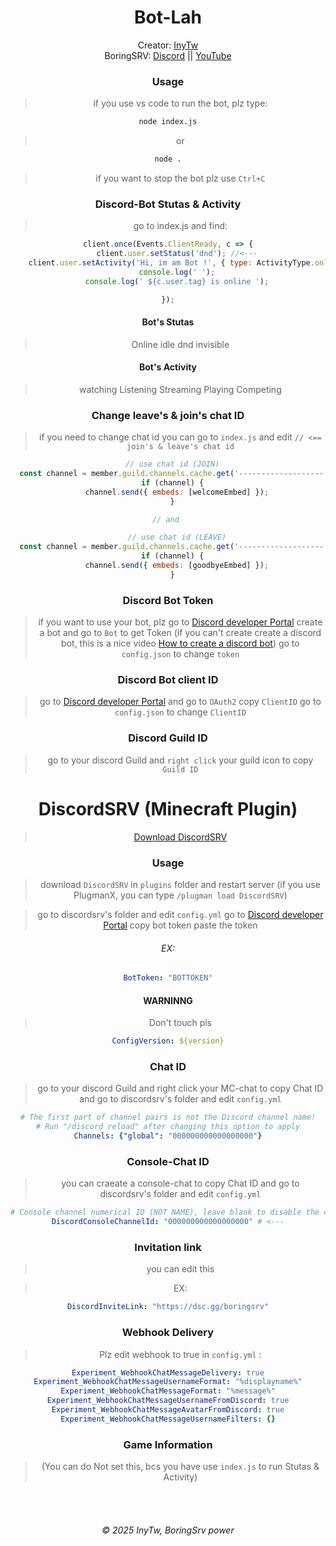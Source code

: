 <div align="center">
    <h1 id="Bot-lah">Bot-Lah</h1>

Creator: [InyTw](https://youtube.com/@InyTw87) 
<br>BoringSRV: [Discord](https://dsc.gg/boringsrv) || [YouTube](https://youtube.com/@Boringsrv-tw)

### Usage

> if you use vs code to run the bot, plz type:
```bash
node index.js
```
> or
```bash
node .
```

> if you want to stop the bot
> plz use `Ctrl+C`

### Discord-Bot Stutas & Activity

> go to index.js and find:

```js
client.once(Events.ClientReady, c => {
    client.user.setStatus('dnd'); //<---
    client.user.setActivity('Hi, im am Bot !', { type: ActivityType.online }); // <---
    console.log(' ');
    console.log(' ${c.user.tag} is online ');

});

```
#### Bot's Stutas
> Online
> idle
> dnd
> invisible

#### Bot's Activity
> watching
> Listening
> Streaming
> Playing
> Competing

### Change leave's & join's chat ID
> if you need to change chat id
> you can go to `index.js` and edit `// <== join's & leave's chat id`

```js
  // use chat id (JOIN)
  const channel = member.guild.channels.cache.get('-------------------'); // <== join's chat ID
  if (channel) {
    channel.send({ embeds: [welcomeEmbed] });
  }

// and 

    // use chat id (LEAVE)
  const channel = member.guild.channels.cache.get('-------------------'); // <== leave's chat ID
  if (channel) {
    channel.send({ embeds: [goodbyeEmbed] });
  }
```

### Discord Bot Token

> if you want to use your bot, plz go to [Discord developer Portal](https://discord.com/developers/applications) create a bot
> and go to `Bot` to get Token
> (if you can't create create a discord bot, this is a nice video
> [How to create a discord bot](https://youtu.be/zrNloK9b1ro?si=Khlie8ExWLNWhz5p))
> go to `config.json` to change `token`

### Discord Bot client ID

> go to [Discord developer Portal](https://discord.com/developers/applications)
> and go to `OAuth2` copy `ClientID`
> go to `config.json` to change `ClientID`

### Discord Guild ID
> go to your discord Guild 
> and `right click` your guild icon to copy `Guild ID`

# DiscordSRV (Minecraft Plugin)
> [Download DiscordSRV](https://www.spigotmc.org/resources/discordsrv.18494/)

### Usage
> download `DiscordSRV` in `plugins` folder
> and restart server (if you use PlugmanX, you can type `/plugman load DiscordSRV`)

>go to discordsrv's folder and edit `config.yml`
> go to [Discord developer Portal](https://discord.com/developers/applications) copy bot token
> paste the token

<h6>EX:</h6>

```yml
BotToken: "BOTTOKEN"

```

#### WARNINNG

> Don't touch pls
```yml
ConfigVersion: ${version}
```

### Chat ID

> go to your discord Guild and right click your MC-chat to copy Chat ID
> and go to discordsrv's folder and edit `config.yml`

```yml
# The first part of channel pairs is not the Discord channel name!
# Run "/discord reload" after changing this option to apply
Channels: {"global": "000000000000000000"}
```
### Console-Chat ID

> you can craeate a console-chat to copy Chat ID
> and go to discordsrv's folder and edit `config.yml`

```yml
# Console channel numerical ID (NOT NAME), leave blank to disable the console channel all together
DiscordConsoleChannelId: "000000000000000000" # <---
```

### Invitation link
> you can edit this

>EX:

```yml
DiscordInviteLink: "https://dsc.gg/boringsrv"
```

### Webhook Delivery

> Plz edit webhook to true in `config.yml` :

```yml
Experiment_WebhookChatMessageDelivery: true
Experiment_WebhookChatMessageUsernameFormat: "%displayname%"
Experiment_WebhookChatMessageFormat: "%message%"
Experiment_WebhookChatMessageUsernameFromDiscord: true
Experiment_WebhookChatMessageAvatarFromDiscord: true
Experiment_WebhookChatMessageUsernameFilters: {}
```
### Game Information
> (You can do Not set this, bcs you have use `index.js` to run Stutas & Activity)


<br>
<br>
<h6>© 2025 InyTw, BoringSrv power</h6>
</div>